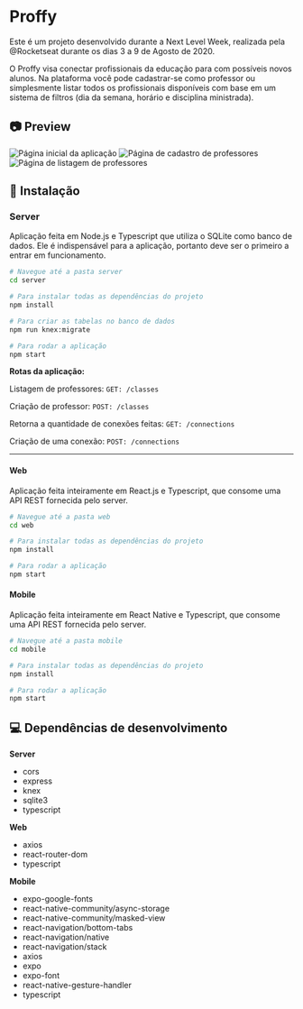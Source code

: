 # Proffy
Este é um projeto desenvolvido durante a Next Level Week, realizada pela @Rocketseat durante os dias 3 a 9 de Agosto de 2020.

O Proffy visa conectar profissionais da educação para com possíveis novos alunos. Na plataforma você pode cadastrar-se como professor ou simplesmente listar todos os profissionais disponíveis com base em um sistema de filtros (dia da semana, horário e disciplina ministrada).

##  :camera: Preview

![Página inicial da aplicação](./docs/proffy-1.png)
![Página de cadastro de professores](./docs/proffy-2.png)
![Página de listagem de professores](./docs/proffy-3.png)

## :hammer: Instalação

### Server
Aplicação feita em Node.js e Typescript que utiliza o SQLite como banco de dados.
Ele é indispensável para a aplicação, portanto deve ser o primeiro a entrar em funcionamento.

```bash
# Navegue até a pasta server
cd server

# Para instalar todas as dependências do projeto
npm install

# Para criar as tabelas no banco de dados
npm run knex:migrate

# Para rodar a aplicação
npm start
```

**Rotas da aplicação:**

Listagem de professores:  `GET: /classes`

Criação de professor: `POST: /classes`

Retorna a quantidade de conexões feitas: `GET: /connections`

Criação de uma conexão: `POST: /connections`

------------

#### Web
Aplicação feita inteiramente em React.js e Typescript, que consome uma API REST fornecida pelo server.

```bash
# Navegue até a pasta web
cd web

# Para instalar todas as dependências do projeto
npm install

# Para rodar a aplicação
npm start
```

#### Mobile
Aplicação feita inteiramente em React Native e Typescript, que consome uma API REST fornecida pelo server.

```bash
# Navegue até a pasta mobile
cd mobile

# Para instalar todas as dependências do projeto
npm install

# Para rodar a aplicação
npm start
```

## :computer: Dependências de desenvolvimento

**Server**
- cors
- express
- knex
- sqlite3
- typescript

**Web**
- axios
- react-router-dom
- typescript

**Mobile**
- expo-google-fonts
- react-native-community/async-storage
- react-native-community/masked-view
- react-navigation/bottom-tabs
- react-navigation/native
- react-navigation/stack
- axios
- expo
- expo-font
- react-native-gesture-handler
- typescript







